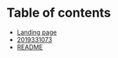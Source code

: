 # Table of contents

* [Landing page](README.md)
* [2019331073](2019331073.md)
* [README](readme.md)

